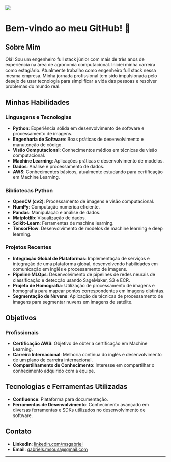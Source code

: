 ![](https://komarev.com/ghpvc/?username=Gabrielms-1)

# Bem-vindo ao meu GitHub! 👋

## Sobre Mim

Olá! Sou um engenheiro full stack júnior com mais de três anos de experiência na área de agronomia computacional. 
Iniciei minha carreira como estagiário. Atualmente trabalho como engenheiro full stack nessa mesma empresa. 
Minha jornada profissional tem sido impulsionada pelo desejo de usar tecnologia para simplificar a vida das pessoas e resolver problemas do mundo real.

## Minhas Habilidades

### Linguagens e Tecnologias

- **Python**: Experiência sólida em desenvolvimento de software e processamento de imagens.
- **Engenharia de Software**: Boas práticas de desenvolvimento e manutenção de código.
- **Visão Computacional**: Conhecimentos médios em técnicas de visão computacional.
- **Machine Learning**: Aplicações práticas e desenvolvimento de modelos.
- **Dados**: Análise e processamento de dados.
- **AWS**: Conhecimentos básicos, atualmente estudando para certificação em Machine Learning.

### Bibliotecas Python

- **OpenCV (cv2)**: Processamento de imagens e visão computacional.
- **NumPy**: Computação numérica eficiente.
- **Pandas**: Manipulação e análise de dados.
- **Matplotlib**: Visualização de dados.
- **Scikit-Learn**: Ferramentas de machine learning.
- **TensorFlow**: Desenvolvimento de modelos de machine learning e deep learning.

### Projetos Recentes

- **Integração Global de Plataformas**: Implementação de serviços e integração de uma plataforma global, desenvolvendo habilidades em comunicação em inglês e processamento de imagens.
- **Pipeline MLOps**: Desenvolvimento de pipelines de redes neurais de classificação e detecção usando SageMaker, S3 e ECR.
- **Projeto de Homografia**: Utilização de processamento de imagens e homografia para mapear pontos correspondentes em imagens distintas.
- **Segmentação de Nuvens**: Aplicação de técnicas de processamento de imagens para segmentar nuvens em imagens de satélite.

## Objetivos

### Profissionais

- **Certificação AWS**: Objetivo de obter a certificação em Machine Learning.
- **Carreira Internacional**: Melhoria contínua do inglês e desenvolvimento de um plano de carreira internacional.
- **Compartilhamento de Conhecimento**: Interesse em compartilhar o conhecimento adquirido com a equipe.

## Tecnologias e Ferramentas Utilizadas

- **Confluence**: Plataforma para documentação.
- **Ferramentas de Desenvolvimento**: Conhecimento avançado em diversas ferramentas e SDKs utilizados no desenvolvimento de software.

## Contato

- **LinkedIn**: [linkedin.com/msgabriel](https://www.linkedin.com/in/msgabriel)
- **Email**: gabriels.msousa@gmail.com

---

